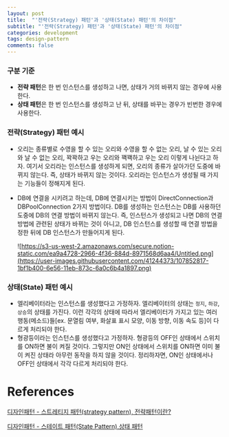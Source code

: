 ```yaml
---
layout: post
title:  "'전략(Strategy) 패턴'과 '상태(State) 패턴'의 차이점"
subtitle: "'전략(Strategy) 패턴'과 '상태(State) 패턴'의 차이점"
categories: development
tags: design-pattern
comments: false
---
```


### 구분 기준

- **전략 패턴**은 한 번 인스턴스를 생성하고 나면, 상태가 거의 바뀌지 않는 경우에 사용한다.
- **상태 패턴**은 한 번 인스턴스를 생성하고 난 뒤, 상태를 바꾸는 경우가 빈번한 경우에 사용한다.

### 전략(Strategy) 패턴 예시

- 오리는 종류별로 수영을 할 수 있는 오리와 수영을 할 수 없는 오리, 날 수 있는 오리와 날 수 없는 오리, 꽉꽉하고 우는 오리와 꽥꽥하고 우는 오리 이렇게 나뉜다고 하자. 여기서 오리라는 인스턴스를 생성하게 되면, 오리의 종류가 살아가던 도중에 바뀌지 않는다. 즉, 상태가 바뀌지 않는 것이다. 오리라는 인스턴스가 생성될 때 가지는 기능들이 정해지게 된다.
- DB에 연결을 시키려고 하는데, DB에 연결시키는 방법이 DirectConnection과 DBPoolConnection 2가지 방법이다. DB를 생성하는 인스턴스는 DB를 사용하던 도중에 DB의 연결 방법이 바뀌지 않는다. 즉, 인스턴스가 생성되고 나면 DB의 연결 방법에 관련된 상태가 바뀌는 것이 아니고, DB 인스턴스를 생성할 때 연결 방법을 정한 뒤에 DB 인스턴스가 만들어지게 된다.

    ![https://s3-us-west-2.amazonaws.com/secure.notion-static.com/ea9a4728-2966-4f36-884d-8971568d6aa4/Untitled.png](https://user-images.githubusercontent.com/41244373/107852817-1bf1b400-6e56-11eb-873c-6a0c6b4a1897.png)

### 상태(State) 패턴 예시

- 엘리베이터라는 인스턴스를 생성했다고 가정하자. 엘리베이터의 상태는 `정지`, `하강`, `상승`의 상태를 가진다. 이런 각각의 상태에 따라서 엘리베이터가 가지고 있는 여러 행동(메소드)들[ex. 문열림 여부, 화살표 표시 모양, 이동 방향, 이동 속도 등]이 다르게 처리되야 한다.
- 형광등이라는 인스턴스를 생성했다고 가정하자. 형광등의 OFF인 상태에서 스위치를 ON하면 불이 켜질 것이다. 그렇지만 ON인 상태에서 스위치를 ON하면 이미 불이 켜진 상태라 아무런 동작을 하지 않을 것이다. 정리하자면, ON인 상태에서나 OFF인 상태에서 각각 다르게 처리되야 한다.

# References

[디자인패턴 - 스트레티지 패턴(strategy pattern), 전략패턴이란?](https://coding-start.tistory.com/245?category=808950)

[디자인패턴 - 스테이트 패턴(State Pattern),상태 패턴](https://coding-start.tistory.com/247)
